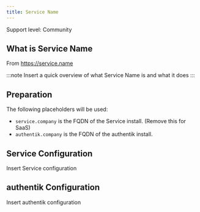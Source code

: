 ```yaml
---
title: Service Name
---
```


<span class="badge badge--secondary">Support level: Community</span>

## What is Service Name

From https://service.name

:::note
Insert a quick overview of what Service Name is and what it does
:::

## Preparation

The following placeholders will be used:

-   `service.company` is the FQDN of the Service install. (Remove this for SaaS)
-   `authentik.company` is the FQDN of the authentik install.

## Service Configuration

Insert Service configuration

## authentik Configuration

Insert authentik configuration
